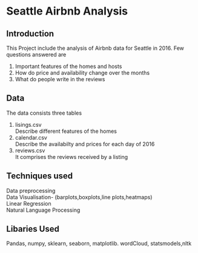 # Seattle Airbnb Analysis

## Introduction
This Project include the analysis of Airbnb data for Seattle in 2016. Few questions answered are

1. Important features of the homes and hosts 
2. How do price and availability change over the months
3. What do people write in the reviews

## Data
The data consists three tables
1. lisings.csv \
Describe different features of the homes
2. calendar.csv\
Describe the availabilty and prices for each day  of 2016
3. reviews.csv\
It comprises the reviews received by a listing

## Techniques used

Data preprocessing\
Data Visualisation- (barplots,boxplots,line plots,heatmaps)\
Linear Regression\
Natural Language Processing

## Libaries Used
Pandas, numpy, sklearn, seaborn, matplotlib. wordCloud, statsmodels,nltk



